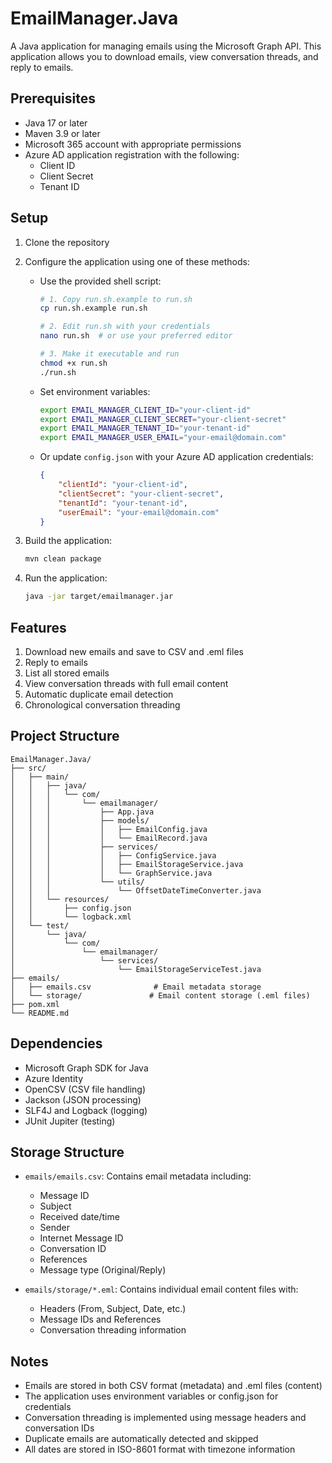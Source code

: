 # EmailManager.Java

A Java application for managing emails using the Microsoft Graph API. This application allows you to download emails, view conversation threads, and reply to emails.

## Prerequisites

- Java 17 or later
- Maven 3.9 or later
- Microsoft 365 account with appropriate permissions
- Azure AD application registration with the following:
  - Client ID
  - Client Secret
  - Tenant ID

## Setup

1. Clone the repository
2. Configure the application using one of these methods:
   - Use the provided shell script:
     ```bash
     # 1. Copy run.sh.example to run.sh
     cp run.sh.example run.sh
     
     # 2. Edit run.sh with your credentials
     nano run.sh  # or use your preferred editor
     
     # 3. Make it executable and run
     chmod +x run.sh
     ./run.sh
     ```
   - Set environment variables:
     ```bash
     export EMAIL_MANAGER_CLIENT_ID="your-client-id"
     export EMAIL_MANAGER_CLIENT_SECRET="your-client-secret"
     export EMAIL_MANAGER_TENANT_ID="your-tenant-id"
     export EMAIL_MANAGER_USER_EMAIL="your-email@domain.com"
     ```
   - Or update `config.json` with your Azure AD application credentials:
     ```json
     {
         "clientId": "your-client-id",
         "clientSecret": "your-client-secret",
         "tenantId": "your-tenant-id",
         "userEmail": "your-email@domain.com"
     }
     ```

3. Build the application:
   ```bash
   mvn clean package
   ```

4. Run the application:
   ```bash
   java -jar target/emailmanager.jar
   ```

## Features

1. Download new emails and save to CSV and .eml files
2. Reply to emails
3. List all stored emails
4. View conversation threads with full email content
5. Automatic duplicate email detection
6. Chronological conversation threading

## Project Structure

```
EmailManager.Java/
├── src/
│   ├── main/
│   │   ├── java/
│   │   │   └── com/
│   │   │       └── emailmanager/
│   │   │           ├── App.java
│   │   │           ├── models/
│   │   │           │   ├── EmailConfig.java
│   │   │           │   └── EmailRecord.java
│   │   │           ├── services/
│   │   │           │   ├── ConfigService.java
│   │   │           │   ├── EmailStorageService.java
│   │   │           │   └── GraphService.java
│   │   │           └── utils/
│   │   │               └── OffsetDateTimeConverter.java
│   │   └── resources/
│   │       ├── config.json
│   │       └── logback.xml
│   └── test/
│       └── java/
│           └── com/
│               └── emailmanager/
│                   └── services/
│                       └── EmailStorageServiceTest.java
├── emails/
│   ├── emails.csv              # Email metadata storage
│   └── storage/               # Email content storage (.eml files)
├── pom.xml
└── README.md
```

## Dependencies

- Microsoft Graph SDK for Java
- Azure Identity
- OpenCSV (CSV file handling)
- Jackson (JSON processing)
- SLF4J and Logback (logging)
- JUnit Jupiter (testing)

## Storage Structure

- `emails/emails.csv`: Contains email metadata including:
  - Message ID
  - Subject
  - Received date/time
  - Sender
  - Internet Message ID
  - Conversation ID
  - References
  - Message type (Original/Reply)

- `emails/storage/*.eml`: Contains individual email content files with:
  - Headers (From, Subject, Date, etc.)
  - Message IDs and References
  - Conversation threading information

## Notes

- Emails are stored in both CSV format (metadata) and .eml files (content)
- The application uses environment variables or config.json for credentials
- Conversation threading is implemented using message headers and conversation IDs
- Duplicate emails are automatically detected and skipped
- All dates are stored in ISO-8601 format with timezone information 